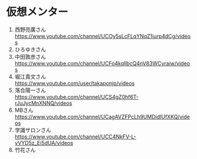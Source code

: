
# 仮想メンター

1. 西野亮廣さん  
  https://www.youtube.com/channel/UCOy5sLcFLqYNqZ1iurp4dCg/videos
1. ひろゆきさん
1. 中田敦彦さん  
  https://www.youtube.com/channel/UCFo4kqllbcQ4nV83WCyraiw/videos
1. 堀江貴文さん  
  https://www.youtube.com/user/takaponjp/videos
1. 落合陽一さん  
  https://www.youtube.com/channel/UCS4gZ0hf6T-rJuJycMnXNNQ/videos
1. MBさん  
  https://www.youtube.com/channel/UCagAVZFPcLh9UMDidIUfXKQ/videos
1. 学識サロンさん  
  https://www.youtube.com/channel/UCC4NkFV-L-vVYD5z_Ei5dUA/videos  
1. 竹花さん



